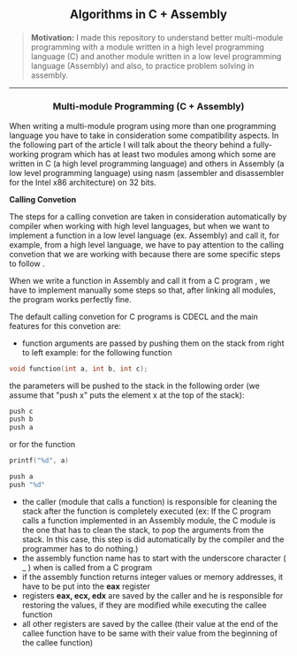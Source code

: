 <h2>
 <p align="center">
  Algorithms in C + Assembly
 </p>
 </h2>
 
> **Motivation:** 
> I made this repository to understand better multi-module programming with a module written in a high level programming language (C) and another module written in a low level programming language (Assembly) and also, to practice problem solving in assembly.

------------
<h3>
<p align="center">
Multi-module Programming (C + Assembly)
</p>
</h3>


When writing a multi-module program using more than one programming language you have to take in consideration some compatibility aspects. In the following part of the article I will talk about the theory behind a fully-working program which has at least two modules among which some are written in C (a high level programming language) and others in Assembly (a low level programming language) using nasm (assembler and disassembler for the Intel x86 architecture) on 32 bits.

**Calling Convetion**

The steps for a calling convetion are taken in consideration automatically by compiler when working with high level languages, but when we want to implement a function in a low level language (ex. Assembly) and call it, for example, from a high level language, we have to pay attention to the calling convetion that we are working with because there are some specific steps to follow . 

When we write a function in Assembly and call it from a C program , we have to implement manually some steps so that, after linking all modules, the program works perfectly fine.

The default calling convetion for C programs is CDECL and the main features for this convetion are:
- function arguments are passed by pushing them on the stack from right to left 
example: 
for the following function
```c
void function(int a, int b, int c);
```
the parameters will be pushed to the stack in the following order (we assume that "push x" puts the element x at the top of the stack):
```c
push c
push b
push a
```
or for the function
```c
printf("%d", a)
```
```c
push a
push "%d"
```
- the caller (module that calls a function) is responsible for cleaning the stack after the function is completely executed (ex: If the C program calls a function implemented in an Assembly module, the C module is the one that has to clean the stack, to pop the arguments from the stack. In this case, this step is did automatically by the compiler and the programmer has to do nothing.)
- the assembly function name has to start with the underscore character ( _ ) when is called from a C program
- if the assembly function returns integer values or memory addresses, it have to be put into the **eax** register
- registers **eax, ecx, edx** are saved by the caller and he is responsible for restoring the values, if they are modified while executing the callee function
- all other registers are saved by the callee (their value at the end of the callee function have to be same with their value from the beginning of the callee function)  








